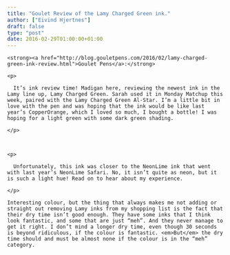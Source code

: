 ```yaml
---
title: "Goulet Review of the Lamy Charged Green ink."
author: ["Eivind Hjertnes"]
draft: false
type: "post"
date: 2016-02-29T01:00:00+01:00
---
```


<div class="HTML">
  <div></div>

<p>

</div>

```text
<strong><a href="http://blog.gouletpens.com/2016/02/lamy-charged-green-ink-review.html">Goulet Pens</a>:</strong>
```

<div class="HTML">
  <div></div>

</p>

</div>

<div class="HTML">
  <div></div>

<blockquote>

</div>

```text
<p>

  It’s ink review time! Madigan here, reviewing the newest ink in the Lamy line up, Lamy Charged Green. Sarah used it in Monday Matchup this week, paired with the Lamy Charged Green Al-Star. I’m a little bit in love with the pen and was hoping that the ink would be like last year’s CopperOrange, which I loved so much, I bought a bottle! I was hoping for a light green with some dark green shading.

</p>



<p>

  Unfortunately, this ink was closer to the NeonLime ink that went with last year’s NeonLime Safari. No, it isn’t quite as neon, but it is such a light hue! Read on to hear about my experience.

</p>
```

<div class="HTML">
  <div></div>

</blockquote>

</div>

<div class="HTML">
  <div></div>

<p>

</div>

```text
Interesting colour, but the thing that always makes me not adding or straight out removing Lamy inks from my shopping list is the fact that their dry time isn’t good enough. They have some inks that I think look fantastic, and some that are just “meh”. And they never manage to get it right. I don’t mind a longer dry time, even though 30 seconds is beyond ridiculous, if the colour is fantastic. <em>But</em> the dry time should and must be almost none if the colour is in the “meh” category.
```

<div class="HTML">
  <div></div>

</p>

</div>
